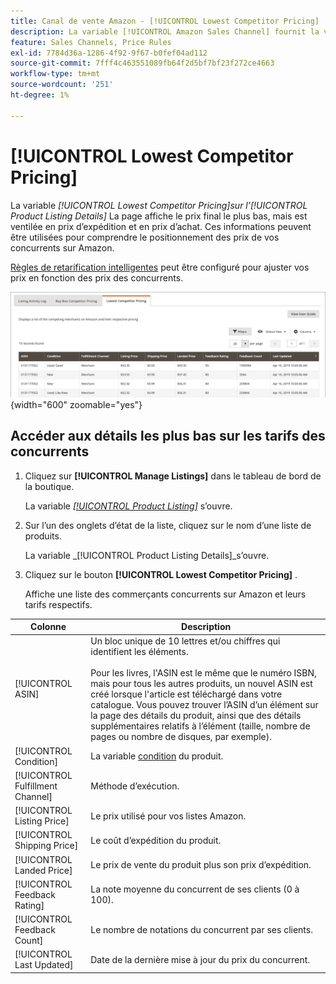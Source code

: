 ```yaml
---
title: Canal de vente Amazon - [!UICONTROL Lowest Competitor Pricing]
description: La variable [!UICONTROL Amazon Sales Channel] fournit la variable [!UICONTROL Lowest Competitor Pricing] pour vous aider à comprendre le positionnement des prix de vos concurrents sur Amazon.
feature: Sales Channels, Price Rules
exl-id: 7784d36a-1286-4f92-9f67-b0fef04ad112
source-git-commit: 7fff4c463551089fb64f2d5bf7bf23f272ce4663
workflow-type: tm+mt
source-wordcount: '251'
ht-degree: 1%

---
```


# [!UICONTROL Lowest Competitor Pricing]

La variable _[!UICONTROL Lowest Competitor Pricing]_sur l’_[!UICONTROL Product Listing Details]_ La page affiche le prix final le plus bas, mais est ventilée en prix d’expédition et en prix d’achat. Ces informations peuvent être utilisées pour comprendre le positionnement des prix de vos concurrents sur Amazon.

[Règles de retarification intelligentes](./intelligent-repricing-rules.md) peut être configuré pour ajuster vos prix en fonction des prix des concurrents.

![Prix du concurrent le plus bas](assets/amazon-listing-details-lowest-comp.png){width="600" zoomable="yes"}

## Accéder aux détails les plus bas sur les tarifs des concurrents

1. Cliquez sur **[!UICONTROL Manage Listings]** dans le tableau de bord de la boutique.

   La variable [_[!UICONTROL Product Listing]_](./managing-product-listings.md) s’ouvre.

1. Sur l’un des onglets d’état de la liste, cliquez sur le nom d’une liste de produits.

   La variable _[!UICONTROL Product Listing Details]_s’ouvre.

1. Cliquez sur le bouton **[!UICONTROL Lowest Competitor Pricing]** .

   Affiche une liste des commerçants concurrents sur Amazon et leurs tarifs respectifs.

| Colonne | Description |
|----------------------------------|----------------------------------------------------------------------------------------------------------------------------------------------------------------------------------------------------------------------------------------------------------------------------------------------------------------------------------------------------------------------------------------|
| [!UICONTROL ASIN] | Un bloc unique de 10 lettres et/ou chiffres qui identifient les éléments.<br><br>Pour les livres, l&#39;ASIN est le même que le numéro ISBN, mais pour tous les autres produits, un nouvel ASIN est créé lorsque l&#39;article est téléchargé dans votre catalogue. Vous pouvez trouver l’ASIN d’un élément sur la page des détails du produit, ainsi que des détails supplémentaires relatifs à l’élément (taille, nombre de pages ou nombre de disques, par exemple). |
| [!UICONTROL Condition] | La variable [condition](./product-listing-condition.md) du produit. |
| [!UICONTROL Fulfillment Channel] | Méthode d’exécution. |
| [!UICONTROL Listing Price] | Le prix utilisé pour vos listes Amazon. |
| [!UICONTROL Shipping Price] | Le coût d’expédition du produit. |
| [!UICONTROL Landed Price] | Le prix de vente du produit plus son prix d’expédition. |
| [!UICONTROL Feedback Rating] | La note moyenne du concurrent de ses clients (0 à 100). |
| [!UICONTROL Feedback Count] | Le nombre de notations du concurrent par ses clients. |
| [!UICONTROL Last Updated] | Date de la dernière mise à jour du prix du concurrent. |
